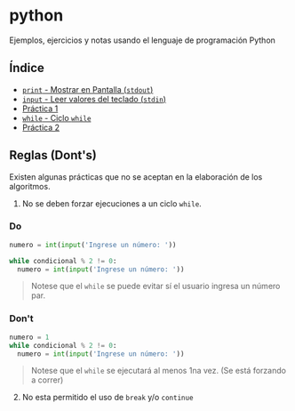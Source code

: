 # python

Ejemplos, ejercicios y notas usando el lenguaje de programación Python

## Índice

- [`print` - Mostrar en Pantalla (`stdout`)](./01_print)
- [`input` - Leer valores del teclado (`stdin`)](./02_input)
- [Práctica 1](./03_activities_1)
- [`while` - Ciclo `while`](./04_loops)
- [Práctica 2](./05_activities_2)

## Reglas (Dont's)

Existen algunas prácticas que no se aceptan en la elaboración de los
algoritmos.

1. No se deben forzar ejecuciones a un ciclo `while`.

### Do

```python
numero = int(input('Ingrese un número: '))

while condicional % 2 != 0:
  numero = int(input('Ingrese un número: '))
```

> Notese que el `while` se puede evitar sí el usuario ingresa un número par.

### Don't

```python
numero = 1
while condicional % 2 != 0:
  numero = int(input('Ingrese un número: '))
```

> Notese que el `while` se ejecutará al menos 1na vez. (Se está forzando a correr)

2. No esta permitido el uso de `break` y/o `continue`
